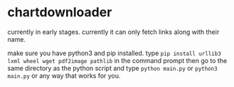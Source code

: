 # chartdownloader
currently in early stages.
currently it can only fetch links along with their name.

make sure you have python3 and pip installed.
type `pip install urllib3 lxml wheel wget pdf2image pathlib` in the command prompt
then go to the same directory as the python script and type `python main.py` or `python3 main.py` or any way that works for you.
